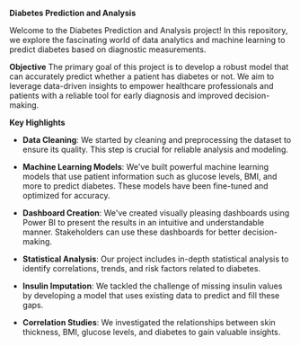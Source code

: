 **Diabetes Prediction and Analysis**

Welcome to the Diabetes Prediction and Analysis project! In this repository, we explore the fascinating world of data analytics and machine learning to predict diabetes based on diagnostic measurements. 

**Objective**
The primary goal of this project is to develop a robust model that can accurately predict whether a patient has diabetes or not. We aim to leverage data-driven insights to empower healthcare professionals and patients with a reliable tool for early diagnosis and improved decision-making.

**Key Highlights**
- **Data Cleaning**: We started by cleaning and preprocessing the dataset to ensure its quality. This step is crucial for reliable analysis and modeling.

- **Machine Learning Models**: We've built powerful machine learning models that use patient information such as glucose levels, BMI, and more to predict diabetes. These models have been fine-tuned and optimized for accuracy.

- **Dashboard Creation**: We've created visually pleasing dashboards using Power BI to present the results in an intuitive and understandable manner. Stakeholders can use these dashboards for better decision-making.

- **Statistical Analysis**: Our project includes in-depth statistical analysis to identify correlations, trends, and risk factors related to diabetes.

- **Insulin Imputation**: We tackled the challenge of missing insulin values by developing a model that uses existing data to predict and fill these gaps.

- **Correlation Studies**: We investigated the relationships between skin thickness, BMI, glucose levels, and diabetes to gain valuable insights.
